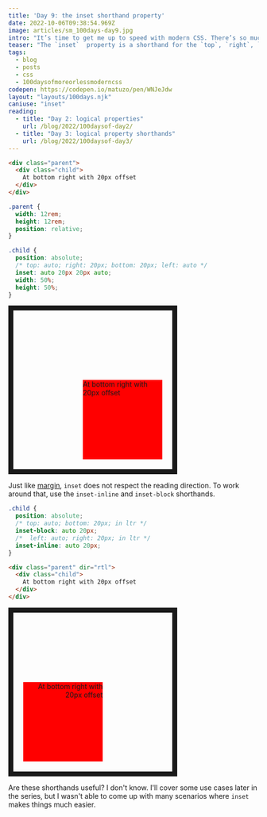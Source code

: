 ```yaml
---
title: 'Day 9: the inset shorthand property'
date: 2022-10-06T09:38:54.969Z
image: articles/sm_100days-day9.jpg
intro: "It’s time to get me up to speed with modern CSS. There’s so much new in CSS that I know too little about. To change that I’ve started [#100DaysOfMoreOrLessModernCSS](/blog/2022/100-days-of-more-or-less-modern-css/). Why more or less modern CSS? Because some topics will be about cutting-edge features, while other stuff has been around for quite a while already, but I just have little to no experience with it."
teaser: "The `inset`  property is a shorthand for the `top`, `right`, `bottom`, and/or `left` properties. It implements the same multi-value syntax like `margin`."
tags:
  - blog
  - posts
  - css
  - 100daysofmoreorlessmoderncss
codepen: https://codepen.io/matuzo/pen/WNJeJdw
layout: "layouts/100days.njk"
caniuse: "inset"
reading:
  - title: "Day 2: logical properties"
    url: /blog/2022/100daysof-day2/
  - title: "Day 3: logical property shorthands"
    url: /blog/2022/100daysof-day3/
---
```

```html
<div class="parent">
  <div class="child">
    At bottom right with 20px offset
  </div>
</div>
```

```css
.parent {
  width: 12rem;
  height: 12rem;
  position: relative;
}

.child {
  position: absolute;
  /* top: auto; right: 20px; bottom: 20px; left: auto */
  inset: auto 20px 20px auto;
  width: 50%;
  height: 50%;
}
```

<style>
.parent {
  width: 20rem;
  height: 20rem;
  position: relative;
  border: 10px solid;
}

.child {
  background: red;
  position: absolute;
  inset: auto 20px 20px auto;
  width: 50%;
  height: 50%;
}

.child2 {
  background: red;
  position: absolute;
  inset-block: auto 20px;
  inset-inline: auto 20px;
  width: 50%;
  height: 50%;
}
</style>

<div class="parent">
  <div class="child">
    At bottom right with 20px offset
  </div>
</div>

Just like [margin](/blog/2022/100daysof-day3/), `inset` does not respect the reading direction. To work around that, use the `inset-inline` and `inset-block` shorthands.

```css
.child {
  position: absolute;
  /* top: auto; bottom: 20px; in ltr */
  inset-block: auto 20px;
  /*  left: auto; right: 20px; in ltr */
  inset-inline: auto 20px;
}
```

```html
<div class="parent" dir="rtl">
  <div class="child">
    At bottom right with 20px offset
  </div>
</div>
```

<div class="parent" dir="rtl">
  <div class="child2">
    At bottom right with 20px offset
  </div>
</div>

Are these shorthands useful? I don't know. I'll cover some use cases later in the series, but I wasn't able to come up with many scenarios where `inset` makes things much easier. 